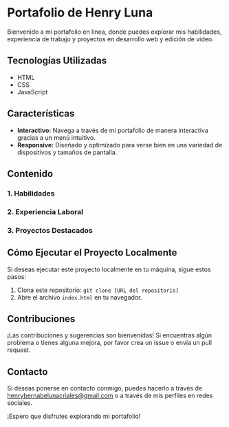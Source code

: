 # Portafolio de Henry Luna

Bienvenido a mi portafolio en línea, donde puedes explorar mis habilidades, experiencia de trabajo y proyectos en desarrollo web y edición de video.

## Tecnologías Utilizadas

- HTML
- CSS
- JavaScript

## Características

- **Interactivo:** Navega a través de mi portafolio de manera interactiva gracias a un menú intuitivo.
- **Responsive:** Diseñado y optimizado para verse bien en una variedad de dispositivos y tamaños de pantalla.

## Contenido

### 1. Habilidades
### 2. Experiencia Laboral
### 3. Proyectos Destacados
## Cómo Ejecutar el Proyecto Localmente

Si deseas ejecutar este proyecto localmente en tu máquina, sigue estos pasos:

1. Clona este repositorio: `git clone [URL del repositorio]`
2. Abre el archivo `index.html` en tu navegador.

## Contribuciones

¡Las contribuciones y sugerencias son bienvenidas! Si encuentras algún problema o tienes alguna mejora, por favor crea un issue o envía un pull request.

## Contacto

Si deseas ponerse en contacto conmigo, puedes hacerlo a través de henrybernabelunacriales@gmail.com o a través de mis perfiles en redes sociales.

¡Espero que disfrutes explorando mi portafolio!

